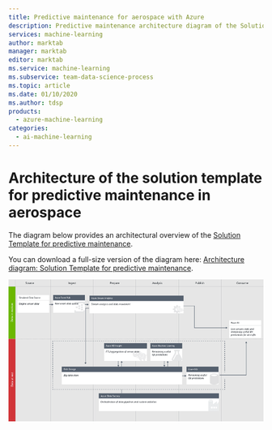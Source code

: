 ```yaml
---
title: Predictive maintenance for aerospace with Azure
description: Predictive maintenance architecture diagram of the Solution Template for aerospace, utilities, transportation.
services: machine-learning
author: marktab
manager: marktab
editor: marktab
ms.service: machine-learning
ms.subservice: team-data-science-process
ms.topic: article
ms.date: 01/10/2020
ms.author: tdsp
products:
  - azure-machine-learning
categories:
  - ai-machine-learning
---
```

# Architecture of the solution template for predictive maintenance in aerospace

The diagram below provides an architectural overview of the [Solution Template for predictive maintenance](https://gallery.cortanaanalytics.com/SolutionTemplate/Predictive-Maintenance-for-Aerospace-1).

You can download a full-size version of the diagram here: [Architecture diagram: Solution Template for predictive maintenance](https://download.microsoft.com/download/1/9/B/19B815F0-D1B0-4F67-AED3-A40544225FD1/ca-topologies-maintenance-prediction.png).

![Solution Template architecture diagram for predictive maintenance][image]

[image]: ./media/predictive-maintenance-architecture/ca-topologies-maintenance-prediction.png
